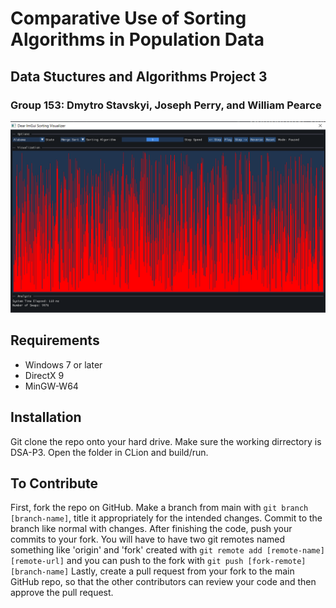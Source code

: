 # Comparative Use of Sorting Algorithms in Population Data

## Data Stuctures and Algorithms Project 3

### Group 153: Dmytro Stavskyi, Joseph Perry, and William Pearce

![The tool as it appears on startup](resources/cover.png)

## Requirements

- Windows 7 or later
- DirectX 9
- MinGW-W64

## Installation

Git clone the repo onto your hard drive. Make sure the working dirrectory is DSA-P3. Open the folder in CLion and build/run.

## To Contribute

First, fork the repo on GitHub. Make a branch from main with `git branch [branch-name]`, title it appropriately for the intended changes. Commit to the branch like normal with changes. After finishing the code, push your commits to your fork. You will have to have two git remotes named something like 'origin' and 'fork' created with `git remote add [remote-name] [remote-url]` and you can push to the fork with `git push [fork-remote] [branch-name]` Lastly, create a pull request from your fork to the main GitHub repo, so that the other contributors can review your code and then approve the pull request.


